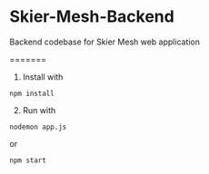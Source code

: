 # Skier-Mesh-Backend
Backend codebase for Skier Mesh web application

=======

1. Install with

```
npm install
```

2. Run with

```
nodemon app.js
```
or 
```
npm start
```
